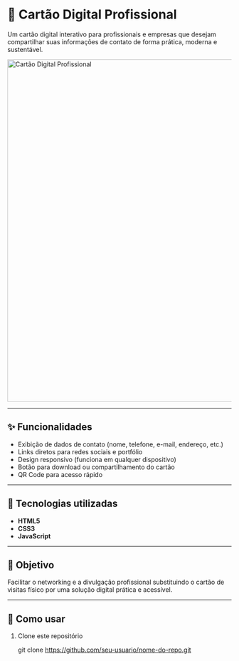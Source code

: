 # 📇 Cartão Digital Profissional  

Um cartão digital interativo para profissionais e empresas que desejam compartilhar suas informações de contato de forma prática, moderna e sustentável.  

<img width="1367" height="768" alt="Cartão Digital Profissional" src="https://github.com/user-attachments/assets/25162d86-1f0a-4168-86b0-029a5f292479" />

---

## ✨ Funcionalidades  
- Exibição de dados de contato (nome, telefone, e-mail, endereço, etc.)  
- Links diretos para redes sociais e portfólio  
- Design responsivo (funciona em qualquer dispositivo)  
- Botão para download ou compartilhamento do cartão  
- QR Code para acesso rápido  

---

## 🚀 Tecnologias utilizadas  
- **HTML5**  
- **CSS3**  
- **JavaScript**  

---

## 🎯 Objetivo  
Facilitar o networking e a divulgação profissional substituindo o cartão de visitas físico por uma solução digital prática e acessível.  

---

## 📌 Como usar  

1. Clone este repositório
     
   git clone https://github.com/seu-usuario/nome-do-repo.git
